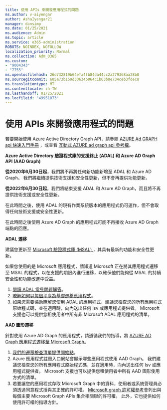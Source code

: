 ```yaml
---
title: 使用 APIs 來開發應用程式的問題
ms.author: v-aiyengar
author: AshaIyengar21
manager: dansimp
ms.date: 01/25/2021
ms.audience: Admin
ms.topic: article
ms.service: o365-administration
ROBOTS: NOINDEX, NOFOLLOW
localization_priority: Normal
ms.collection: Adm_O365
ms.custom:
- "9004343"
- "7755"
ms.openlocfilehash: 26d732819b64efa4fb84da44cc2a279368aa28b0
ms.sourcegitcommit: 605a73b159d30634b064c1b63b0e734ceb3fdec8
ms.translationtype: MT
ms.contentlocale: zh-TW
ms.lasthandoff: 01/25/2021
ms.locfileid: "49951873"
---
```

# <a name="issues-developing-applications-with-apis"></a>使用 APIs 來開發應用程式的問題

若要開始使用 Azure Active Directory Graph API，請參閱 [AZURE Ad GRAPH api 快速入門手冊](https://docs.microsoft.com/azure/active-directory/develop/microsoft-graph-intro) ，或查看 [互動式 AZURE ad graph api 參考檔](https://docs.microsoft.com/previous-versions/azure/ad/graph/api/api-catalog)。

**Azure Active Directory 驗證程式庫的支援終止 (ADAL) 和 Azure AD Graph API (AAD Graph)**

**從2020年6月30日起**，我們將不再將任何新功能新增至 ADAL 和 Azure AD Graph。 我們將繼續提供技術支援和安全性更新，但不會再提供功能更新。

**從2022年6月30日起**，我們將結束支援 ADAL 和 Azure AD Graph，而且將不再提供技術支援或安全性更新。

在此時間之後，使用 ADAL 的現有作業系統版本的應用程式仍可運作，但不會取得任何技術支援或安全性更新。

在此時間之後使用 Azure AD Graph 的應用程式可能不再接收 Azure AD Graph 端點的回應。

**ADAL 遷移**

建議您更新至 [Microsoft 驗證程式庫 (MSAL) ](https://docs.microsoft.com/azure/active-directory/develop/v2-overview)，其具有最新的功能和安全性更新。

如果您使用的是 Microsoft 應用程式，請知道 Microsoft 正在將其應用程式遷移至 MSAL 的程式，以在支援的期限內進行遷移，以確保他們能夠從 MSAL 的持續安全性和功能改進中受益。

1. [閱讀 ADAL 常見問題解答](https://docs.microsoft.com/azure/active-directory/develop/msal-migration#frequently-asked-questions-faq)。
1. [瞭解如何以每個平臺為基礎遷移應用程式](https://docs.microsoft.com/azure/active-directory/develop/msal-migration#frequently-asked-questions-faq)。
1. 如果您需要協助瞭解您使用 ADAL 的應用程式，建議您檢查您的所有應用程式原始程式碼，並在適用時，向內送出任何 Isv 或應用程式提供者。 Microsoft 支援也可以提供您租使用者中所有非 Microsoft ADAL 應用程式的清單。

**AAD 圖形遷移**

針對使用 Azure AD Graph 的應用程式，請遵循我們的指導，將 [AZURE AD Graph 應用程式遷移至 Microsoft Graph](https://docs.microsoft.com/graph/migrate-azure-ad-graph-overview?view=graph-rest-1.0&preserve-view=true)。

1. [我們的遷移檢查清單提供開始點](https://docs.microsoft.com/graph/migrate-azure-ad-graph-planning-checklist)。 
1. Azure 應用程式註冊入口網站會顯示哪些應用程式使用 AAD Graph。 我們建議您檢查您的所有應用程式原始程式碼，並在適用時，向內送出任何 Isv 或應用程式提供者。 Microsoft 支援也可以提供您租使用者中所有 AAD 圖形使用方式的清單。
1. 若要讓您的應用程式存取 Microsoft Graph 中的資料，使用者或系統管理員必須透過同意程式授與其正確的許可權。 [Microsoft graph 許可權參考](https://docs.microsoft.com/graph/permissions-reference?context=graph%2Fapi%2Fbeta&view=graph-rest-beta&preserve-view=true)會列出與每個主要 Microsoft Graph APIs 集合相關聯的許可權。 此外，它也提供如何使用許可權的指導方針。
